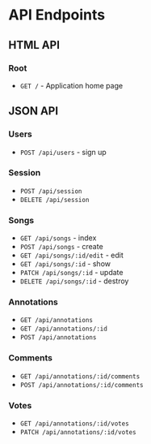 # API Endpoints

## HTML API

### Root

  * `GET /` - Application home page

## JSON API

### Users

  * `POST /api/users` - sign up

### Session

  * `POST /api/session`
  * `DELETE /api/session`

### Songs

  * `GET /api/songs` - index
  * `POST /api/songs` - create
  * `GET /api/songs/:id/edit` - edit
  * `GET /api/songs/:id` - show
  * `PATCH /api/songs/:id` - update
  * `DELETE /api/songs/:id` - destroy

### Annotations

  * `GET /api/annotations`
  * `GET /api/annotations/:id`
  * `POST /api/annotations`

### Comments

  * `GET /api/annotations/:id/comments`
  * `POST /api/annotations/:id/comments`

### Votes

  * `GET /api/annotations/:id/votes`
  * `PATCH /api/annotations/:id/votes`
